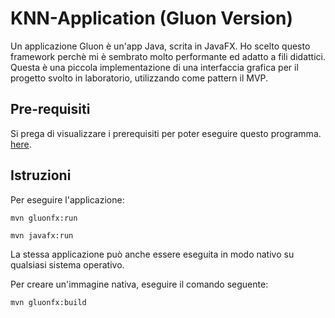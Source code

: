 # KNN-Application (Gluon Version)

Un applicazione Gluon è un'app Java, scrita in JavaFX. Ho scelto questo framework perchè mi è sembrato molto performante
ed adatto a fili didattici. Questa è una piccola implementazione di una interfaccia grafica per il progetto svolto in laboratorio, 
utilizzando come pattern il MVP.

## Pre-requisiti

Si prega di visualizzare i prerequisiti per poter eseguire questo programma. [here](https://github.com/gluonhq/gluonfx-maven-plugin#requirements).

## Istruzioni

Per eseguire l'applicazione:

```
mvn gluonfx:run

mvn javafx:run

```
La stessa applicazione può anche essere eseguita in modo nativo su qualsiasi sistema operativo.

Per creare un'immagine nativa, eseguire il comando seguente:

```
mvn gluonfx:build
```


